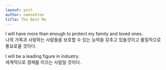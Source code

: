 ```yaml
---
layout: post
author: namsektee
title: The Best Me
---
```


I will have more than enough to protect my family and loved ones.  
나의 가족과 사랑하는 사람들을 보호할 수 있는 능력을 갖추고 있을것이고 물질적으로 풍요로울 것이다. 

I will be a leading figure in industry.  
세계적으로 경제를 이끄는 사람일 것이다. 

